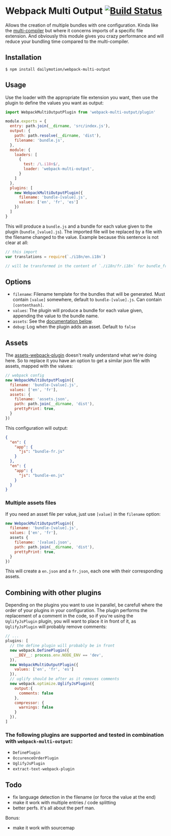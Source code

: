 # Webpack Multi Output [![Build Status](https://travis-ci.com/dailymotion/webpack-multi-output.svg?token=BQpiDRDdVVk7MYBpasVF&branch=master)](https://travis-ci.com/dailymotion/webpack-multi-output)

Allows the creation of multiple bundles with one configuration. Kinda like the [multi-compiler](https://github.com/webpack/webpack/tree/master/examples/multi-compiler) but where it concerns imports of a specific file extension. And obviously this module gives you crazy performance and will reduce your bundling time compared to the multi-compiler.

## Installation

```shell
$ npm install dailymotion/webpack-multi-output
```

## Usage

Use the loader with the appropriate file extension you want, then use the plugin to define the values you want as output:

```js
import WebpackMultiOutputPlugin from 'webpack-multi-output/plugin'

module.exports = {
  entry: path.join(__dirname, 'src/index.js'),
  output: {
    path: path.resolve(__dirname, 'dist'),
    filename: 'bundle.js',
  },
  module: {
    loaders: [
      {
        test: /\.i18n$/,
        loader: 'webpack-multi-output',
      }
    ]
  },
  plugins: [
    new WebpackMultiOutputPlugin({
      filename: 'bundle-[value].js',
      values: ['en', 'fr', 'es']
    })
  ]
}
```

This will produce a `bundle.js` and a bundle for each value given to the plugin (`bundle_[value].js`). The imported file will be replaced by a file with the filename changed to the value. Example because this sentence is not clear at all:

```js
// this import
var translations = require(`./i18n/en.i18n`)

// will be transformed in the content of `./i18n/fr.i18n` for bundle_fr.js
```

## Options

* `filename`: Filename template for the bundles that will be generated. Must contain `[value]` somewhere, default to `bundle-[value].js`. Can contain `[contenthash]`.
* `values`: The plugin will produce a bundle for each value given, appending the value to the bundle name. 
* `assets`: See the [documentation below](#assets).
* `debug`: Log when the plugin adds an asset. Default to `false`

## Assets

The [assets-webpack-plugin](https://github.com/kossnocorp/assets-webpack-plugin) doesn't really understand what we're doing here. So to replace it you have an option to get a similar json file with assets, mapped with the values:

```js
// webpack config
new WebpackMultiOutputPlugin({
  filename: 'bundle-[value].js',
  values: ['en', 'fr'],
  assets: {
    filename: 'assets.json',
    path: path.join(__dirname, 'dist'),
    prettyPrint: true,
  }
})
```

This configuration will output:

```json
{
  "en": {
    "app": {
      "js": "bundle-fr.js"
    }
  },
  "en": {
    "app": {
      "js": "bundle-en.js"
    }
  }
}
```

### Multiple assets files

If you need an asset file per value, just use `[value]` in the `filename` option:

```js
new WebpackMultiOutputPlugin({
  filename: 'bundle-[value].js',
  values: ['en', 'fr'],
  assets {
    filename: '[value].json',
    path: path.join(__dirname, 'dist'),
    prettyPrint: true,
  }
})
```

This will create a `en.json` and a `fr.json`, each one with their corresponding assets.

## Combining with other plugins

Depending on the plugins you want to use in parallel, be carefull where the order of your plugins in your configuration. The plugin performs the replacement of a comment in the code, so if you're using the `UglifyJsPlugin` plugin, you will want to place it in front of it, as `UglifyJsPlugin` will probably remove comments:

```js
// ...
plugins: [
  // the define plugin will probably be in front
  new webpack.DefinePlugin({
    __DEV__: process.env.NODE_ENV == 'dev',
  }),
  new WebpackMultiOutputPlugin({
    values: ['en', 'fr', 'es']
  }),
  // uglify should be after as it removes comments
  new webpack.optimize.UglifyJsPlugin({
    output:{
      comments: false
    },
    compressor: {
      warnings: false
    }
  }),
]
```

### The following plugins are supported and tested in combination with `webpack-multi-output`:

* `DefinePlugin`
* `OccurenceOrderPlugin`
* `UglifyJsPlugin`
* `extract-text-webpack-plugin`

## Todo

* fix language detection in the filename (or force the value at the end)
* make it work with multiple entries / code splitting
* better perfs. it's all about the perf man.

Bonus:

* make it work with sourcemap
